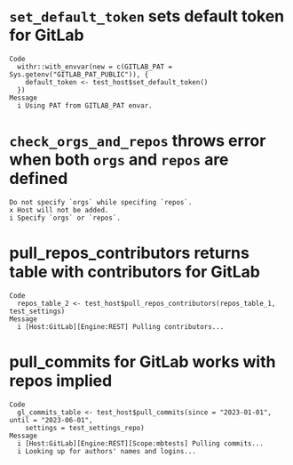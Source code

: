 # `set_default_token` sets default token for GitLab

    Code
      withr::with_envvar(new = c(GITLAB_PAT = Sys.getenv("GITLAB_PAT_PUBLIC")), {
        default_token <- test_host$set_default_token()
      })
    Message
      i Using PAT from GITLAB_PAT envar.

# `check_orgs_and_repos` throws error when both `orgs` and `repos` are defined

    Do not specify `orgs` while specifing `repos`.
    x Host will not be added.
    i Specify `orgs` or `repos`.

# pull_repos_contributors returns table with contributors for GitLab

    Code
      repos_table_2 <- test_host$pull_repos_contributors(repos_table_1, test_settings)
    Message
      i [Host:GitLab][Engine:REST] Pulling contributors...

# pull_commits for GitLab works with repos implied

    Code
      gl_commits_table <- test_host$pull_commits(since = "2023-01-01", until = "2023-06-01",
        settings = test_settings_repo)
    Message
      i [Host:GitLab][Engine:REST][Scope:mbtests] Pulling commits...
      i Looking up for authors' names and logins...

